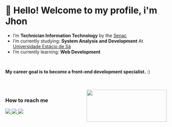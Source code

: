 <h1>👋 Hello! Welcome to my profile, i'm Jhon</h1>

-  I’m **Technician Information Technology** by the [Senac](https://sp.senac.br)
-  I’m currently studying: **System Analysis and Development** At [Universidade Estácio de Sá](https://estacio.br)
-  I’m currently learning: **Web Development**
<br>

**My career goal is to become a front-end development specialist.** :)



<br>
<br>
<img src="https://seeklogo.com/images/A/assinatura-ayrton-senna-logo-DD76942AFB-seeklogo.com.png" width="250px" height="100px" align="right"/>
<h3>How to reach me </h3>
  <a href="https://www.linkedin.com/in/jonathas-jean-0a8321238/" alt="Linkedin">
    <img src="https://img.shields.io/badge/-Linkedin-ffffff?style=for-the-badge&logo=Linkedin&logoColor=black&link=https://www.linkedin.com/in/jonathas-jean-0a8321238/" />
  </a>

  <a href="mailto:jonathasjeangs@hotmail.com" alt="Outlook">
    <img src="https://img.shields.io/badge/Outlook-ffffff?style=for-the-badge&logo=microsoft-outlook&logoColor=black&link=mailto:jonathasjeangs@hotmail.com" />
  </a>

  <a href="https://codepen.io/jonathasjean" alt="Codepen">
    <img src="https://img.shields.io/badge/Codepen-ffffff?style=for-the-badge&logo=codepen&logoColor=black" />
  </a>
